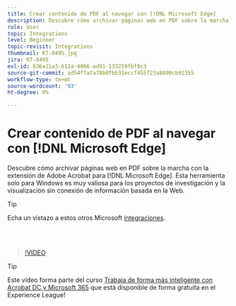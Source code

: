 ```yaml
---
title: Crear contenido de PDF al navegar con [!DNL Microsoft Edge]
description: Descubre cómo archivar páginas web en PDF sobre la marcha con la extensión de Adobe Acrobat para [!DNL Microsoft Edge]
role: User
topic: Integrations
level: Beginner
topic-revisit: Integrations
thumbnail: KT-8495.jpg
jira: KT-8495
exl-id: 636a11a3-612a-4066-ad91-133259fbf0c3
source-git-commit: ad54f7afa78b0fbb31eccf455723a8890cb92355
workflow-type: tm+mt
source-wordcount: '93'
ht-degree: 0%

---
```


# Crear contenido de PDF al navegar con [!DNL Microsoft Edge]

Descubre cómo archivar páginas web en PDF sobre la marcha con la extensión de Adobe Acrobat para [!DNL Microsoft Edge]. Esta herramienta solo para Windows es muy valiosa para los proyectos de investigación y la visualización sin conexión de información basada en la Web.

>[!TIP]
>
>Echa un vistazo a estos otros Microsoft [integraciones](../integrate/integrate-overview.md#microsoft).

<br> 

>[!VIDEO](https://video.tv.adobe.com/v/337248?quality=12&learn=on&hidetitle=true)

>[!TIP]
>
>Este vídeo forma parte del curso [Trabaja de forma más inteligente con Acrobat DC y Microsoft 365](https://experienceleague.adobe.com/?recommended=Acrobat-U-1-2021.microsoft365) que está disponible de forma gratuita en el Experience League!
